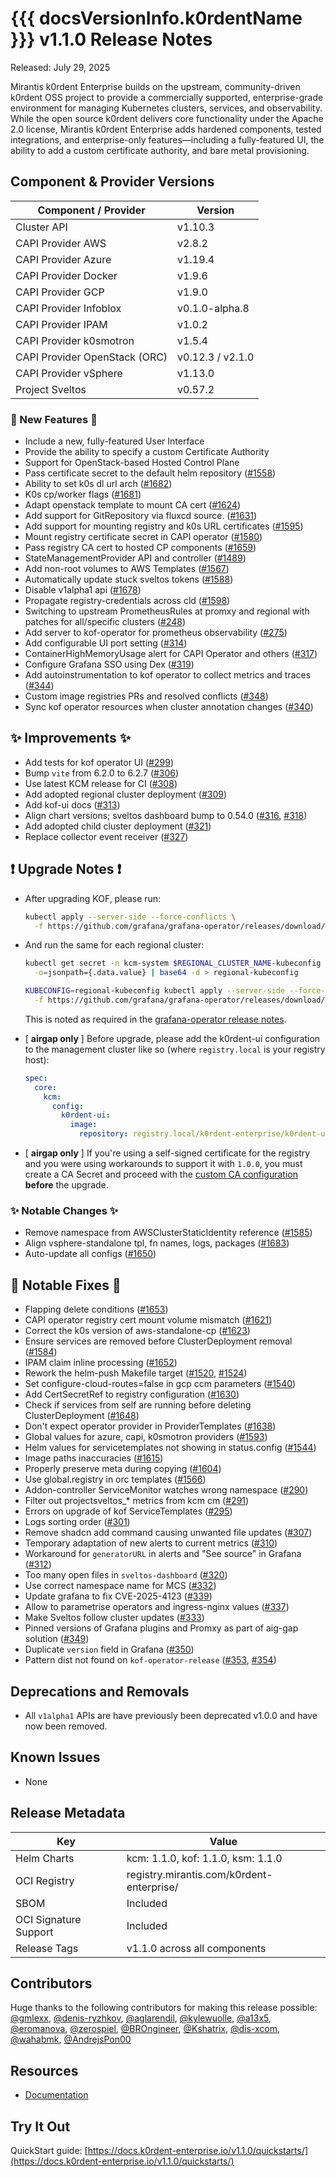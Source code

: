 
# {{{ docsVersionInfo.k0rdentName }}} v1.1.0 Release Notes

Released: July 29, 2025

Mirantis k0rdent Enterprise builds on the upstream, community-driven k0rdent OSS project to provide a commercially supported, enterprise-grade environment for managing Kubernetes clusters, services, and observability. While the open source k0rdent delivers core functionality under the Apache 2.0 license, Mirantis k0rdent Enterprise adds hardened components, tested integrations, and enterprise-only features—including a fully-featured UI, the ability to add a custom certificate authority, and bare metal provisioning.

## Component & Provider Versions

| Component / Provider          | Version          |
|-------------------------------|------------------|
| Cluster API                   | v1.10.3          |
| CAPI Provider AWS             | v2.8.2           |
| CAPI Provider Azure           | v1.19.4          |
| CAPI Provider Docker          | v1.9.6           |
| CAPI Provider GCP             | v1.9.0           |
| CAPI Provider Infoblox        | v0.1.0-alpha.8   |
| CAPI Provider IPAM            | v1.0.2           |
| CAPI Provider k0smotron       | v1.5.4           |
| CAPI Provider OpenStack (ORC) | v0.12.3 / v2.1.0 |
| CAPI Provider vSphere         | v1.13.0          |
| Project Sveltos               | v0.57.2          |

### 🚀 New Features 🚀

* Include a new, fully-featured User Interface
* Provide the ability to specify a custom Certificate Authority
* Support for OpenStack-based Hosted Control Plane
* Pass certificate secret to the default helm repository ([#1558](https://github.com/k0rdent/kcm/pull/1558))
* Ability to set k0s dl url arch ([#1682](https://github.com/k0rdent/kcm/pull/1682))
* K0s cp/worker flags ([#1681](https://github.com/k0rdent/kcm/pull/1681))
* Adapt openstack template to mount CA cert ([#1624](https://github.com/k0rdent/kcm/pull/1624))
* Add support for GitRepository via fluxcd source. ([#1631](https://github.com/k0rdent/kcm/pull/1631))
* Add support for mounting registry and k0s URL certificates ([#1595](https://github.com/k0rdent/kcm/pull/1595))
* Mount registry certificate secret in CAPI operator ([#1580](https://github.com/k0rdent/kcm/pull/1580))
* Pass registry CA cert to hosted CP components ([#1659](https://github.com/k0rdent/kcm/pull/1659))
* StateManagementProvider API and controller ([#1489](https://github.com/k0rdent/kcm/pull/1489))
* Add non-root volumes to AWS Templates ([#1567](https://github.com/k0rdent/kcm/pull/1567))
* Automatically update stuck sveltos tokens ([#1588](https://github.com/k0rdent/kcm/pull/1588))
* Disable v1alpha1 api ([#1678](https://github.com/k0rdent/kcm/pull/1678))
* Propagate registry-credentials across cld ([#1598](https://github.com/k0rdent/kcm/pull/1598))
* Switching to upstream PrometheusRules at promxy and regional with patches for all/specific clusters ([#248](https://github.com/k0rdent/kof/pull/248))
* Add server to kof-operator for prometheus observability ([#275](https://github.com/k0rdent/kof/pull/275))
* Add configurable UI port setting ([#314](https://github.com/k0rdent/kof/pull/314))
* ContainerHighMemoryUsage alert for CAPI Operator and others ([#317](https://github.com/k0rdent/kof/pull/317))
* Configure Grafana SSO using Dex ([#319](https://github.com/k0rdent/kof/pull/319))
* Add autoinstrumentation to kof operator to collect metrics and traces ([#344](https://github.com/k0rdent/kof/pull/344))
* Custom image registries PRs and resolved conflicts ([#348](https://github.com/k0rdent/kof/pull/348))
* Sync kof operator resources when cluster annotation changes ([#340](https://github.com/k0rdent/kof/pull/340))

## ✨ Improvements ✨

* Add tests for kof operator UI ([#299](https://github.com/k0rdent/kof/pull/299))
* Bump `vite` from 6.2.0 to 6.2.7 ([#306](https://github.com/k0rdent/kof/pull/306))
* Use latest KCM release for CI ([#308](https://github.com/k0rdent/kof/pull/308))
* Add adopted regional cluster deployment ([#309](https://github.com/k0rdent/kof/pull/309))
* Add kof-ui docs ([#313](https://github.com/k0rdent/kof/pull/313))
* Align chart versions; sveltos dashboard bump to 0.54.0 ([#316](https://github.com/k0rdent/kof/pull/316), [#318](https://github.com/k0rdent/kof/pull/318))
* Add adopted child cluster deployment ([#321](https://github.com/k0rdent/kof/pull/321))
* Replace collector event receiver ([#327](https://github.com/k0rdent/kof/pull/327))

## ❗ Upgrade Notes ❗

* After upgrading KOF, please run:

    ```bash
    kubectl apply --server-side --force-conflicts \
      -f https://github.com/grafana/grafana-operator/releases/download/v5.18.0/crds.yaml
    ```

* And run the same for each regional cluster:

    ```bash
    kubectl get secret -n kcm-system $REGIONAL_CLUSTER_NAME-kubeconfig \
      -o=jsonpath={.data.value} | base64 -d > regional-kubeconfig

    KUBECONFIG=regional-kubeconfig kubectl apply --server-side --force-conflicts \
      -f https://github.com/grafana/grafana-operator/releases/download/v5.18.0/crds.yaml
    ```
   This is noted as required in the [grafana-operator release notes](https://github.com/grafana/grafana-operator/releases/tag/v5.18.0).

* [ **airgap only** ] Before upgrade, please add the k0rdent-ui configuration to the
  management cluster like so (where `registry.local` is your registry host):

    ```yaml
	spec:
      core:
        kcm:
          config:
	        k0rdent-ui:
              image:
                repository: registry.local/k0rdent-enterprise/k0rdent-ui
	```

* [ **airgap only** ] If you're using a self-signed certificate for the registry
  and you were using workarounds to support it with `1.0.0`, you must create a CA
  Secret and proceed with the [custom CA configuration](../appendix/appendix-extend-mgmt.md#configuring-a-custom-oci-registry-for-kcm-components)
  **before** the upgrade.

### ✨ Notable Changes ✨

* Remove namespace from AWSClusterStaticIdentity reference ([#1585](https://github.com/k0rdent/kcm/pull/1585))
* Align vsphere-standalone tpl, fn names, logs, packages ([#1683](https://github.com/k0rdent/kcm/pull/1683))
* Auto-update all configs ([#1650](https://github.com/k0rdent/kcm/pull/1650))

## 🐛 Notable Fixes 🐛

* Flapping delete conditions ([#1653](https://github.com/k0rdent/kcm/pull/1653))
* CAPI operator registry cert mount volume mismatch ([#1621](https://github.com/k0rdent/kcm/pull/1621))
* Correct the k0s version of aws-standalone-cp ([#1623](https://github.com/k0rdent/kcm/pull/1623))
* Ensure services are removed before ClusterDeployment removal ([#1584](https://github.com/k0rdent/kcm/pull/1584))
* IPAM claim inline processing ([#1652](https://github.com/k0rdent/kcm/pull/1652))
* Rework the helm-push Makefile target ([#1520](https://github.com/k0rdent/kcm/pull/1520), [#1524](https://github.com/k0rdent/kcm/pull/1524))
* Set configure-cloud-routes=false in gcp ccm parameters ([#1540](https://github.com/k0rdent/kcm/pull/1540))
* Add CertSecretRef to registry configuration ([#1630](https://github.com/k0rdent/kcm/pull/1630))
* Check if services from self are running before deleting ClusterDeployment ([#1648](https://github.com/k0rdent/kcm/pull/1648))
* Don't expect operator provider in ProviderTemplates ([#1638](https://github.com/k0rdent/kcm/pull/1638))
* Global values for azure, capi, k0smotron providers ([#1593](https://github.com/k0rdent/kcm/pull/1593))
* Helm values for servicetemplates not showing in status.config ([#1544](https://github.com/k0rdent/kcm/pull/1544))
* Image paths inaccuracies ([#1615](https://github.com/k0rdent/kcm/pull/1615))
* Properly preserve meta during copying ([#1604](https://github.com/k0rdent/kcm/pull/1604))
* Use global.registry in orc templates ([#1566](https://github.com/k0rdent/kcm/pull/1566))
* Addon-controller ServiceMonitor watches wrong namespace ([#290](https://github.com/k0rdent/kof/pull/290))
* Filter out projectsveltos\_\* metrics from kcm cm ([#291](https://github.com/k0rdent/kof/pull/291))
* Errors on upgrade of kof ServiceTemplates ([#295](https://github.com/k0rdent/kof/pull/295))
* Logs sorting order ([#301](https://github.com/k0rdent/kof/pull/301))
* Remove shadcn add command causing unwanted file updates ([#307](https://github.com/k0rdent/kof/pull/307))
* Temporary adaptation of new alerts to current metrics ([#310](https://github.com/k0rdent/kof/pull/310))
* Workaround for `generatorURL` in alerts and "See source" in Grafana ([#312](https://github.com/k0rdent/kof/pull/312))
* Too many open files in `sveltos-dashboard` ([#320](https://github.com/k0rdent/kof/pull/320))
* Use correct namespace name for MCS ([#332](https://github.com/k0rdent/kof/pull/332))
* Update grafana to fix CVE-2025-4123 ([#339](https://github.com/k0rdent/kof/pull/339))
* Allow to parametrise operators and ingress-nginx values ([#337](https://github.com/k0rdent/kof/pull/337))
* Make Sveltos follow cluster updates ([#333](https://github.com/k0rdent/kof/pull/333))
* Pinned versions of Grafana plugins and Promxy as part of aig-gap solution ([#349](https://github.com/k0rdent/kof/pull/349))
* Duplicate `version` field in Grafana ([#350](https://github.com/k0rdent/kof/pull/350))
* Pattern dist not found on `kof-operator-release` ([#353](https://github.com/k0rdent/kof/pull/353), [#354](https://github.com/k0rdent/kof/pull/354))

## Deprecations and Removals

- All `v1alpha1` APIs are have previously been deprecated v1.0.0 and have now been removed.

## Known Issues

- None

## Release Metadata

| Key                   | Value                                     |
| --------------------- | ----------------------------------------- |
| Helm Charts           | kcm: 1.1.0, kof: 1.1.0, ksm: 1.1.0        |
| OCI Registry          | registry.mirantis.com/k0rdent-enterprise/ |
| SBOM                  | Included                                  |
| OCI Signature Support | Included                                  |
| Release Tags          | v1.1.0 across all components              |

## Contributors

Huge thanks to the following contributors for making this release possible:
[@gmlexx](https://github.com/gmlexx), [@denis-ryzhkov](https://github.com/denis-ryzhkov), [@aglarendil](https://github.com/aglarendil), [@kylewuolle](https://github.com/kylewuolle), [@a13x5](https://github.com/a13x5), [@eromanova](https://github.com/eromanova), [@zerospiel](https://github.com/zerospiel), [@BROngineer](https://github.com/BROngineer), [@Kshatrix](https://github.com/Kshatrix), [@dis-xcom](https://github.com/dis-xcom), [@wahabmk](https://github.com/wahabmk), [@AndrejsPon00](https://github.com/AndrejsPon00)

## Resources

-   [Documentation](https://docs.k0rdent-enterprise.io/)

## Try It Out

QuickStart guide: [https://docs.k0rdent-enterprise.io/v1.1.0/quickstarts/](https://docs.k0rdent-enterprise.io/v1.1.0/quickstarts/)

